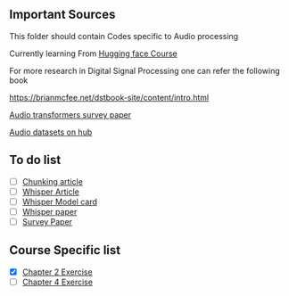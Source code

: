 ## Important Sources
This folder should contain Codes specific to Audio processing

Currently learning From [Hugging face Course](https://huggingface.co/learn/audio-course/chapter0/introduction)

For more research in Digital Signal Processing one can refer the following book

https://brianmcfee.net/dstbook-site/content/intro.html

[Audio transformers survey paper](https://arxiv.org/abs/2303.11607)

[Audio datasets on hub](https://huggingface.co/blog/audio-datasets#a-tour-of-audio-datasets-on-the-hub)


## To do list
- [ ] [Chunking article](https://huggingface.co/blog/asr-chunking)
- [ ] [Whisper Article](https://openai.com/research/whisper)
- [ ] [Whisper Model card](https://huggingface.co/openai/whisper-base#usage)
- [ ] [Whisper paper](https://arxiv.org/pdf/2212.04356.pdf) 
- [ ] [Survey Paper](https://arxiv.org/abs/2303.11607)

## Course Specific list
- [x] [Chapter 2 Exercise](https://huggingface.co/learn/audio-course/chapter2/hands_on)
- [ ] [Chapter 4 Exercise](https://huggingface.co/learn/audio-course/chapter4/hands_on)
